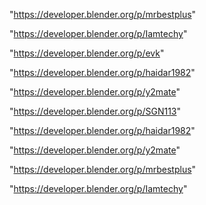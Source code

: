"https://developer.blender.org/p/mrbestplus"

"https://developer.blender.org/p/Iamtechy"

"https://developer.blender.org/p/evk"

"https://developer.blender.org/p/haidar1982"

"https://developer.blender.org/p/y2mate"

"https://developer.blender.org/p/SGN113"

 
"https://developer.blender.org/p/haidar1982"


"https://developer.blender.org/p/y2mate"


"https://developer.blender.org/p/mrbestplus"


"https://developer.blender.org/p/Iamtechy"


 
